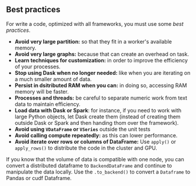 ## Best practices

For write a code, optimized with all frameworks, you must use some *best practices*.

- **Avoid very large partition:** so that they fit in a worker's available memory.
- **Avoid very large graphs:** because that can create an overhead on task.
- **Learn techniques for customization:** in order to improve the efficiency of your processes.
- **Stop using Dask when no longer needed:** like when you are iterating on a much smaller amount of data.
- **Persist in dsitributed RAM when you can:** in doing so, accessing RAM memory will be faster.
- **Processes and threads:** be careful to separate numeric work from text data to maintain efficiency.
- **Load data with Dask or Spark**: for instance, if you need to work with large Python objects, let Dask create them
  (instead of creating them outside Dask or Spark and then handing thom over the framework).
- **Avoid using `VDataFrame` or `VSeries`** outside the unit tests
- **Avoid calling compute repeatedly:** as this can lower performance.
- **Avoid iterate over rows or columns of DataFrame:** Use `apply()` or `apply_rows()` to distribute the code in
the cluster and GPU.


If you know that the volume of data is compatible with one node, you can convert a distributed dataframe
to `BackendDataFrame` and continue to manipulate the data locally.
Use the `.to_backend()` to convert a `Dataframe` to Pandas or cudf Dataframe.
